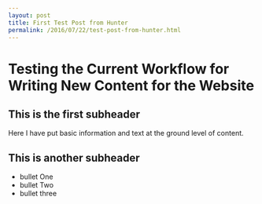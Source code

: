 ```yaml
---
layout: post
title: First Test Post from Hunter
permalink: /2016/07/22/test-post-from-hunter.html
---
```

# Testing the Current Workflow for Writing New Content for the Website

## This is the first subheader

Here I have put basic information and text at the ground level of content.

## This is another subheader

* bullet One
* bullet Two
* bullet three

